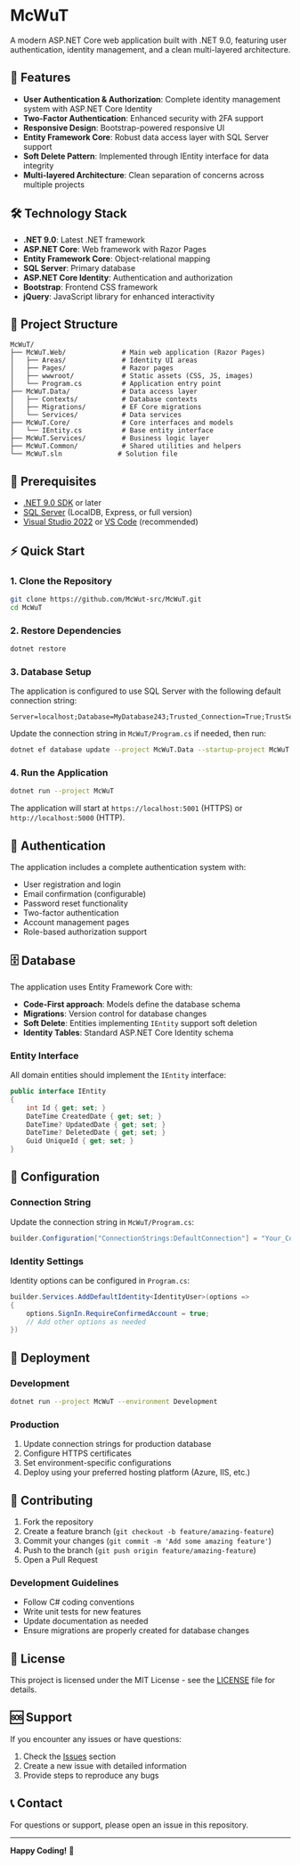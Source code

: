 # McWuT

A modern ASP.NET Core web application built with .NET 9.0, featuring user authentication, identity management, and a clean multi-layered architecture.

## 🚀 Features

- **User Authentication & Authorization**: Complete identity management system with ASP.NET Core Identity
- **Two-Factor Authentication**: Enhanced security with 2FA support
- **Responsive Design**: Bootstrap-powered responsive UI
- **Entity Framework Core**: Robust data access layer with SQL Server support
- **Soft Delete Pattern**: Implemented through IEntity interface for data integrity
- **Multi-layered Architecture**: Clean separation of concerns across multiple projects

## 🛠️ Technology Stack

- **.NET 9.0**: Latest .NET framework
- **ASP.NET Core**: Web framework with Razor Pages
- **Entity Framework Core**: Object-relational mapping
- **SQL Server**: Primary database
- **ASP.NET Core Identity**: Authentication and authorization
- **Bootstrap**: Frontend CSS framework
- **jQuery**: JavaScript library for enhanced interactivity

## 📁 Project Structure

```
McWuT/
├── McWuT.Web/              # Main web application (Razor Pages)
│   ├── Areas/              # Identity UI areas
│   ├── Pages/              # Razor pages
│   ├── wwwroot/            # Static assets (CSS, JS, images)
│   └── Program.cs          # Application entry point
├── McWuT.Data/             # Data access layer
│   ├── Contexts/           # Database contexts
│   ├── Migrations/         # EF Core migrations
│   └── Services/           # Data services
├── McWuT.Core/             # Core interfaces and models
│   └── IEntity.cs          # Base entity interface
├── McWuT.Services/         # Business logic layer
├── McWuT.Common/           # Shared utilities and helpers
└── McWuT.sln              # Solution file
```

## 🔧 Prerequisites

- [.NET 9.0 SDK](https://dotnet.microsoft.com/download/dotnet/9.0) or later
- [SQL Server](https://www.microsoft.com/en-us/sql-server) (LocalDB, Express, or full version)
- [Visual Studio 2022](https://visualstudio.microsoft.com/) or [VS Code](https://code.visualstudio.com/) (recommended)

## ⚡ Quick Start

### 1. Clone the Repository

```bash
git clone https://github.com/McWut-src/McWuT.git
cd McWuT
```

### 2. Restore Dependencies

```bash
dotnet restore
```

### 3. Database Setup

The application is configured to use SQL Server with the following default connection string:
```
Server=localhost;Database=MyDatabase243;Trusted_Connection=True;TrustServerCertificate=True;MultipleActiveResultSets=true
```

Update the connection string in `McWuT/Program.cs` if needed, then run:

```bash
dotnet ef database update --project McWuT.Data --startup-project McWuT
```

### 4. Run the Application

```bash
dotnet run --project McWuT
```

The application will start at `https://localhost:5001` (HTTPS) or `http://localhost:5000` (HTTP).

## 🔐 Authentication

The application includes a complete authentication system with:

- User registration and login
- Email confirmation (configurable)
- Password reset functionality
- Two-factor authentication
- Account management pages
- Role-based authorization support

## 🗄️ Database

The application uses Entity Framework Core with:

- **Code-First approach**: Models define the database schema
- **Migrations**: Version control for database changes
- **Soft Delete**: Entities implementing `IEntity` support soft deletion
- **Identity Tables**: Standard ASP.NET Core Identity schema

### Entity Interface

All domain entities should implement the `IEntity` interface:

```csharp
public interface IEntity
{
    int Id { get; set; }
    DateTime CreatedDate { get; set; }
    DateTime? UpdatedDate { get; set; }
    DateTime? DeletedDate { get; set; }
    Guid UniqueId { get; set; }
}
```

## 🔧 Configuration

### Connection String

Update the connection string in `McWuT/Program.cs`:

```csharp
builder.Configuration["ConnectionStrings:DefaultConnection"] = "Your_Connection_String_Here";
```

### Identity Settings

Identity options can be configured in `Program.cs`:

```csharp
builder.Services.AddDefaultIdentity<IdentityUser>(options => 
{
    options.SignIn.RequireConfirmedAccount = true;
    // Add other options as needed
})
```

## 🚀 Deployment

### Development

```bash
dotnet run --project McWuT --environment Development
```

### Production

1. Update connection strings for production database
2. Configure HTTPS certificates
3. Set environment-specific configurations
4. Deploy using your preferred hosting platform (Azure, IIS, etc.)

## 🤝 Contributing

1. Fork the repository
2. Create a feature branch (`git checkout -b feature/amazing-feature`)
3. Commit your changes (`git commit -m 'Add some amazing feature'`)
4. Push to the branch (`git push origin feature/amazing-feature`)
5. Open a Pull Request

### Development Guidelines

- Follow C# coding conventions
- Write unit tests for new features
- Update documentation as needed
- Ensure migrations are properly created for database changes

## 📝 License

This project is licensed under the MIT License - see the [LICENSE](LICENSE) file for details.

## 🆘 Support

If you encounter any issues or have questions:

1. Check the [Issues](../../issues) section
2. Create a new issue with detailed information
3. Provide steps to reproduce any bugs

## 📞 Contact

For questions or support, please open an issue in this repository.

---

**Happy Coding!** 🎉